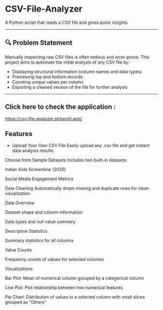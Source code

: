 # CSV-File-Analyzer
A Python script that reads a CSV file and gives quick insights.

---

## 🔍 Problem Statement

Manually inspecting raw CSV files is often tedious and error-prone. This project aims to automate the initial analysis of any CSV file by:
- Displaying structural information (column names and data types)
- Previewing top and bottom records
- Counting unique values per column
- Exporting a cleaned version of the file for further analysis

---

## Click here to check the application : 
https://csv-file-analyzer.streamlit.app/

##  Features
* Upload Your Own CSV File
Easily upload any .csv file and get instant data analysis results.

Choose from Sample Datasets
Includes two built-in datasets:

Indian Kids Screentime (2025)

Social Media Engagement Metrics

Data Cleaning
Automatically drops missing and duplicate rows for clean visualization.

Data Overview

Dataset shape and column information

Data types and null value summary

Descriptive Statistics

Summary statistics for all columns

Value Counts

Frequency counts of values for selected columns

Visualizations

Bar Plot: Mean of numerical column grouped by a categorical column

Line Plot: Plot relationship between two numerical features

Pie Chart: Distribution of values in a selected column with small slices grouped as "Others"

